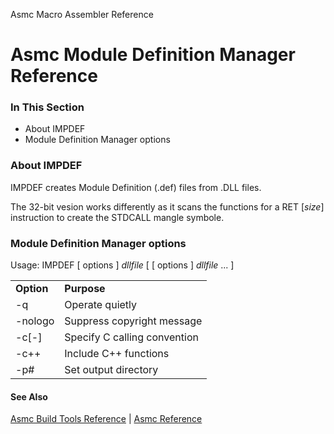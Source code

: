 Asmc Macro Assembler Reference

# Asmc Module Definition Manager Reference

### In This Section

- About IMPDEF
- Module Definition Manager options

### About IMPDEF

IMPDEF creates Module Definition (.def) files from .DLL files.

The 32-bit vesion works differently as it scans the functions for a RET [_size_] instruction to create the STDCALL mangle symbole.

### Module Definition Manager options

Usage: IMPDEF [ options ] _dllfile_ [ [ options ] _dllfile_ ... ]

<table>
<tr><td><b>Option</b></td><td><b>Purpose</b></td></tr>
<tr><td>-q</td><td>Operate quietly</td></tr>
<tr><td>-nologo</td><td>Suppress copyright message</td></tr>
<tr><td>-c[-]</td><td>Specify C calling convention</td></tr>
<tr><td>-c++</td><td>Include C++ functions</td></tr>
<tr><td>-p#</td><td>Set output directory</td></tr>
</table>

#### See Also

[Asmc Build Tools Reference](../readme.md) | [Asmc Reference](../../readme.md)
